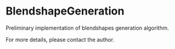 # BlendshapeGeneration
Preliminary implementation of blendshapes generation algorithm.

For more details, please contact the author.

